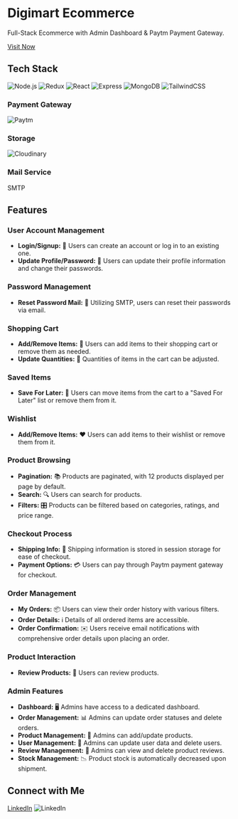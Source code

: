 # Digimart Ecommerce

Full-Stack Ecommerce with Admin Dashboard & Paytm Payment Gateway.

[Visit Now]((https://digimart-ecom.vercel.app/))

## Tech Stack

![Node.js](https://img.shields.io/badge/Node%20js-339933?style=for-the-badge&logo=nodedotjs&logoColor=white) ![Redux](https://img.shields.io/badge/Redux-593D88?style=for-the-badge&logo=redux&logoColor=white) ![React](https://img.shields.io/badge/React-20232A?style=for-the-badge&logo=react&logoColor=61DAFB) ![Express](https://img.shields.io/badge/Express%20js-000000?style=for-the-badge&logo=express&logoColor=white) ![MongoDB](https://img.shields.io/badge/MongoDB-4EA94B?style=for-the-badge&logo=mongodb&logoColor=white)
![TailwindCSS](https://img.shields.io/badge/Tailwind_CSS-38B2AC?style=for-the-badge&logo=tailwind-css&logoColor=white)

### Payment Gateway
![Paytm](https://img.shields.io/badge/Paytm-002970?style=for-the-badge&logo=paytm&logoColor=00BAF2)


### Storage
![Cloudinary](https://img.shields.io/badge/Cloudinary-3448C5?style=for-the-badge&logo=Cloudinary&logoColor=white)


### Mail Service

SMTP

## Features

### User Account Management

- **Login/Signup:** 🚪 Users can create an account or log in to an existing one.
- **Update Profile/Password:** 🔐 Users can update their profile information and change their passwords.

### Password Management

- **Reset Password Mail:** 📧 Utilizing SMTP, users can reset their passwords via email.

### Shopping Cart

- **Add/Remove Items:** 🛒 Users can add items to their shopping cart or remove them as needed.
- **Update Quantities:** 🔢 Quantities of items in the cart can be adjusted.

### Saved Items

- **Save For Later:** 💾 Users can move items from the cart to a "Saved For Later" list or remove them from it.

### Wishlist

- **Add/Remove Items:** ❤️ Users can add items to their wishlist or remove them from it.

### Product Browsing

- **Pagination:** 📚 Products are paginated, with 12 products displayed per page by default.
- **Search:** 🔍 Users can search for products.
- **Filters:** 🎛️ Products can be filtered based on categories, ratings, and price range.

### Checkout Process

- **Shipping Info:** 🚚 Shipping information is stored in session storage for ease of checkout.
- **Payment Options:** 💳 Users can pay through Paytm payment gateway for checkout.

### Order Management

- **My Orders:** 📦 Users can view their order history with various filters.
- **Order Details:** ℹ️ Details of all ordered items are accessible.
- **Order Confirmation:** ✉️ Users receive email notifications with comprehensive order details upon placing an order.

### Product Interaction

- **Review Products:** 🌟 Users can review products.

### Admin Features

- **Dashboard:** 🖥️ Admins have access to a dedicated dashboard.
- **Order Management:** 📊 Admins can update order statuses and delete orders.
- **Product Management:** 📝 Admins can add/update products.
- **User Management:** 👥 Admins can update user data and delete users.
- **Review Management:** 📜 Admins can view and delete product reviews.
- **Stock Management:** 📉 Product stock is automatically decreased upon shipment.

## Connect with Me

[LinkedIn](https://www.linkedin.com/in/kapil-chihla) ![LinkedIn](https://img.shields.io/badge/LinkedIn-0077B5?style=for-the-badge&logo=linkedin&logoColor=white)
